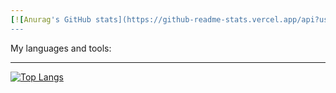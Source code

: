 ```yaml
---
[![Anurag's GitHub stats](https://github-readme-stats.vercel.app/api?username=stalcker2288969&show_icons=true&theme=vision-friendly-dark)](https://github.com/anuraghazra/github-readme-stats)
---
```

My languages and tools:

---
[![Top Langs](https://github-readme-stats.vercel.app/api/top-langs/?username=stalcker2288969&layout=compact&theme=vision-friendly-dark)](https://github.com/anuraghazra/github-readme-stats)
